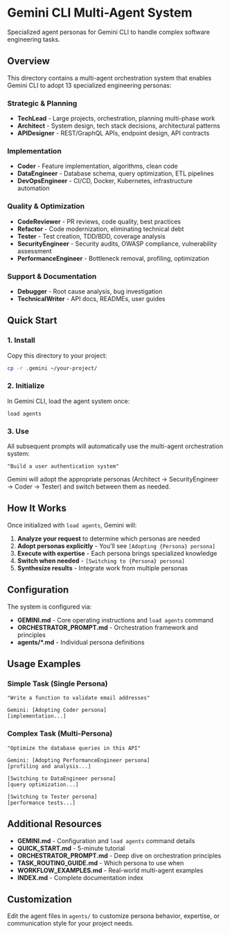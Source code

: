 # Gemini CLI Multi-Agent System

Specialized agent personas for Gemini CLI to handle complex software engineering tasks.

## Overview

This directory contains a multi-agent orchestration system that enables Gemini CLI to adopt 13 specialized engineering personas:

### Strategic & Planning
- **TechLead** - Large projects, orchestration, planning multi-phase work
- **Architect** - System design, tech stack decisions, architectural patterns
- **APIDesigner** - REST/GraphQL APIs, endpoint design, API contracts

### Implementation
- **Coder** - Feature implementation, algorithms, clean code
- **DataEngineer** - Database schema, query optimization, ETL pipelines
- **DevOpsEngineer** - CI/CD, Docker, Kubernetes, infrastructure automation

### Quality & Optimization
- **CodeReviewer** - PR reviews, code quality, best practices
- **Refactor** - Code modernization, eliminating technical debt
- **Tester** - Test creation, TDD/BDD, coverage analysis
- **SecurityEngineer** - Security audits, OWASP compliance, vulnerability assessment
- **PerformanceEngineer** - Bottleneck removal, profiling, optimization

### Support & Documentation
- **Debugger** - Root cause analysis, bug investigation
- **TechnicalWriter** - API docs, READMEs, user guides

## Quick Start

### 1. Install
Copy this directory to your project:
```bash
cp -r .gemini ~/your-project/
```

### 2. Initialize
In Gemini CLI, load the agent system once:
```
load agents
```

### 3. Use
All subsequent prompts will automatically use the multi-agent orchestration system:

```
"Build a user authentication system"
```

Gemini will adopt the appropriate personas (Architect → SecurityEngineer → Coder → Tester) and switch between them as needed.

## How It Works

Once initialized with `load agents`, Gemini will:

1. **Analyze your request** to determine which personas are needed
2. **Adopt personas explicitly** - You'll see `[Adopting {Persona} persona]`
3. **Execute with expertise** - Each persona brings specialized knowledge
4. **Switch when needed** - `[Switching to {Persona} persona]`
5. **Synthesize results** - Integrate work from multiple personas

## Configuration

The system is configured via:
- **GEMINI.md** - Core operating instructions and `load agents` command
- **ORCHESTRATOR_PROMPT.md** - Orchestration framework and principles
- **agents/*.md** - Individual persona definitions

## Usage Examples

### Simple Task (Single Persona)
```
"Write a function to validate email addresses"

Gemini: [Adopting Coder persona]
[implementation...]
```

### Complex Task (Multi-Persona)
```
"Optimize the database queries in this API"

Gemini: [Adopting PerformanceEngineer persona]
[profiling and analysis...]

[Switching to DataEngineer persona]
[query optimization...]

[Switching to Tester persona]
[performance tests...]
```

## Additional Resources

- **GEMINI.md** - Configuration and `load agents` command details
- **QUICK_START.md** - 5-minute tutorial
- **ORCHESTRATOR_PROMPT.md** - Deep dive on orchestration principles
- **TASK_ROUTING_GUIDE.md** - Which persona to use when
- **WORKFLOW_EXAMPLES.md** - Real-world multi-agent examples
- **INDEX.md** - Complete documentation index

## Customization

Edit the agent files in `agents/` to customize persona behavior, expertise, or communication style for your project needs.
